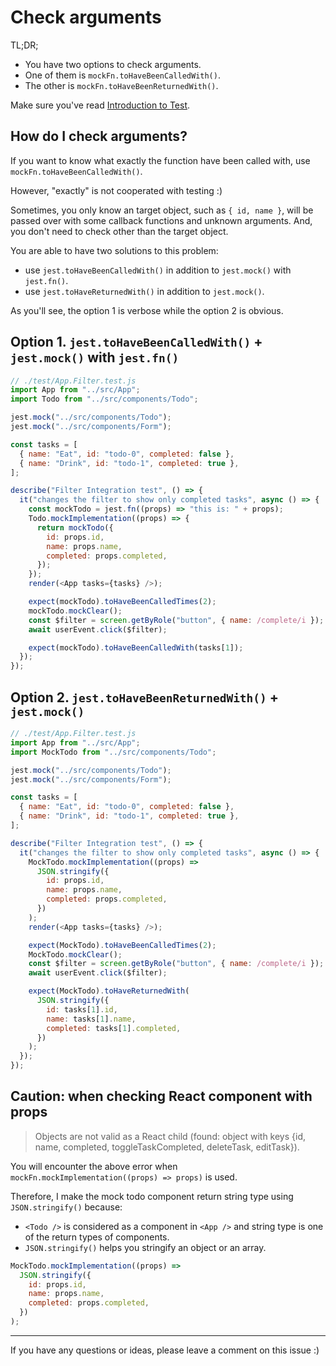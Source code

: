 # Check arguments

TL;DR;

- You have two options to check arguments.
- One of them is `mockFn.toHaveBeenCalledWith()`.
- The other is `mockFn.toHaveBeenReturnedWith()`.

Make sure you've read [Introduction to Test](./introduction-to-test.md).

## How do I check arguments?

If you want to know what exactly the function have been called with, use `mockFn.toHaveBeenCalledWith()`.

However, "exactly" is not cooperated with testing :)

Sometimes, you only know an target object, such as `{ id, name }`, will be passed over with some callback functions and unknown arguments. And, you don't need to check other than the target object.

You are able to have two solutions to this problem:

- use `jest.toHaveBeenCalledWith()` in addition to `jest.mock()` with `jest.fn()`.
- use `jest.toHaveReturnedWith()` in addition to `jest.mock()`.

As you'll see, the option 1 is verbose while the option 2 is obvious.

## Option 1. `jest.toHaveBeenCalledWith()` + `jest.mock()` with `jest.fn()`

```js
// ./test/App.Filter.test.js
import App from "../src/App";
import Todo from "../src/components/Todo";

jest.mock("../src/components/Todo");
jest.mock("../src/components/Form");

const tasks = [
  { name: "Eat", id: "todo-0", completed: false },
  { name: "Drink", id: "todo-1", completed: true },
];

describe("Filter Integration test", () => {
  it("changes the filter to show only completed tasks", async () => {
    const mockTodo = jest.fn((props) => "this is: " + props);
    Todo.mockImplementation((props) => {
      return mockTodo({
        id: props.id,
        name: props.name,
        completed: props.completed,
      });
    });
    render(<App tasks={tasks} />);

    expect(mockTodo).toHaveBeenCalledTimes(2);
    mockTodo.mockClear();
    const $filter = screen.getByRole("button", { name: /complete/i });
    await userEvent.click($filter);

    expect(mockTodo).toHaveBeenCalledWith(tasks[1]);
  });
});
```

## Option 2. `jest.toHaveBeenReturnedWith()` + `jest.mock()`

```js
// ./test/App.Filter.test.js
import App from "../src/App";
import MockTodo from "../src/components/Todo";

jest.mock("../src/components/Todo");
jest.mock("../src/components/Form");

const tasks = [
  { name: "Eat", id: "todo-0", completed: false },
  { name: "Drink", id: "todo-1", completed: true },
];

describe("Filter Integration test", () => {
  it("changes the filter to show only completed tasks", async () => {
    MockTodo.mockImplementation((props) =>
      JSON.stringify({
        id: props.id,
        name: props.name,
        completed: props.completed,
      })
    );
    render(<App tasks={tasks} />);

    expect(MockTodo).toHaveBeenCalledTimes(2);
    MockTodo.mockClear();
    const $filter = screen.getByRole("button", { name: /complete/i });
    await userEvent.click($filter);

    expect(MockTodo).toHaveReturnedWith(
      JSON.stringify({
        id: tasks[1].id,
        name: tasks[1].name,
        completed: tasks[1].completed,
      })
    );
  });
});
```

## Caution: when checking React component with props

> Objects are not valid as a React child (found: object with keys {id, name, completed, toggleTaskCompleted, deleteTask, editTask}).

You will encounter the above error when `mockFn.mockImplementation((props) => props)` is used.

Therefore, I make the mock todo component return string type using `JSON.stringify()` because:

- `<Todo />` is considered as a component in `<App />` and string type is one of the return types of components.
- `JSON.stringify()` helps you stringify an object or an array.

```js
MockTodo.mockImplementation((props) =>
  JSON.stringify({
    id: props.id,
    name: props.name,
    completed: props.completed,
  })
);
```

---

If you have any questions or ideas, please leave a comment on this issue :)

